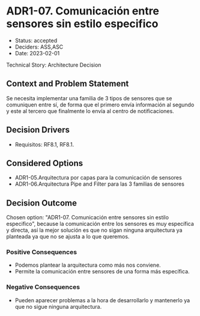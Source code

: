 # ADR1-07. Comunicación entre sensores sin estilo especifico

* Status: accepted
* Deciders: ASS,ASC
* Date: 2023-02-01

Technical Story: Architecture Decision

## Context and Problem Statement

Se necesita implementar una familia de 3 tipos de sensores que se comuniquen entre sí, de forma que el primero envía información al segundo y este al tercero que finalmente lo envía al centro de notificaciones.

## Decision Drivers

* Requisitos: RF8.1, RF8.1.

## Considered Options

* ADR1-05.Arquitectura por capas para la comunicación de sensores
* ADR1-06.Arquitectura Pipe and Filter para las 3 familias de sensores

## Decision Outcome

Chosen option: "ADR1-07. Comunicación entre sensores sin estilo especifico", because la comunicación entre los sensores es muy específica y directa, así la mejor solución es que no sigan ninguna arquitectura ya planteada ya que no se ajusta a lo que queremos.

### Positive Consequences

* Podemos plantear la arquitectura como más nos conviene.
* Permite la comunicación entre sensores de una forma más específica.

### Negative Consequences

* Pueden aparecer problemas a la hora de desarrollarlo y mantenerlo ya que no sigue ninguna arquitectura.
